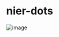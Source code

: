# nier-dots

![image](https://github.com/xekuri/nier-dots/assets/171378371/71f0a7cd-8bb6-4f3c-91b0-14a2b5781629)
